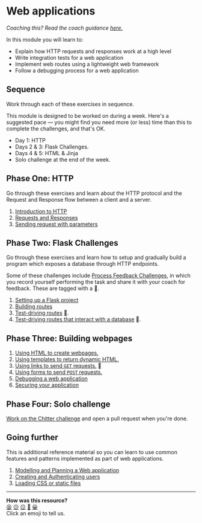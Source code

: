 # Web applications

_Coaching this? Read the coach guidance
[here.](https://github.com/makersacademy/slug/blob/main/materials/universe/distributed_applications/web_applications/HOW_TO_COACH.x.md)_

In this module you will learn to:
  * Explain how HTTP requests and responses work at a high level
  * Write integration tests for a web application
  * Implement web routes using a lightweight web framework
  * Follow a debugging process for a web application

## Sequence

Work through each of these exercises in sequence.

This module is designed to be worked on during a week. Here's a suggested pace — you might
find you need more (or less) time than this to complete the challenges, and that's OK.
 * Day 1: HTTP
 * Days 2 & 3: Flask Challenges.
 * Days 4 & 5: HTML & Jinja
 * Solo challenge at the end of the week.

## Phase One: HTTP

Go through these exercises and learn about the HTTP protocol and the Request and Response
flow between a client and a server.

1. [Introduction to HTTP](./http_bites/01_intro_to_http.md)
2. [Requests and Responses](./http_bites/02_requests_and_responses.md)
3. [Sending request with parameters](./http_bites/03_request_parameters.md)

## Phase Two: Flask Challenges

Go through these exercises and learn how to setup and gradually build a program which
exposes a database through HTTP endpoints.

Some of these challenges include [Process Feedback
Challenges](https://github.com/makersacademy/golden-square-in-python/blob/main/pills/process_feedback_challenges.md),
in which you record yourself performing the task and share it with your coach for
feedback. These are tagged with a 📡.

1. [Setting up a Flask project](./challenges/01_setting_up_flask_project.md)
2. [Building routes](./challenges/02_building_a_route.md)
3. [Test-driving routes](./challenges/03_test_driving_a_route.md) 📡.
4. [Test-driving routes that interact with a
   database](./challenges/04_test_driving_route_with_database.md) 📡.

## Phase Three: Building webpages

1. [Using HTML to create webpages.](./html_challenges/01_page_structure.md)
2. [Using templates to return dynamic HTML.](./html_challenges/02_using_templates_dynamic_page.md)
3. [Using links to send `GET` requests.](./html_challenges/03_using_links.md) 📡
4. [Using forms to send `POST` requests.](./html_challenges/04_using_forms.md) 
5. [Debugging a web application](./html_challenges/05_debugging.md)
6. [Securing your application](./html_challenges/06_securing_user_input.md)

## Phase Four: Solo challenge

[Work on the Chitter challenge](projects/chitter_challenge.md) and
open a pull request when you're done.

## Going further

This is additional reference material so you can learn to use common features and patterns
implemented as part of web applications.

1. [Modelling and Planning a Web application](./pills/modelling_and_planning_web_application.md)
2. [Creating and Authenticating users](./pills/user_authentication.md)
3. [Loading CSS or static files](./pills/loading_css_or_static_files.md)


<!-- BEGIN GENERATED SECTION DO NOT EDIT -->

---

**How was this resource?**  
[😫](https://airtable.com/shrUJ3t7KLMqVRFKR?prefill_Repository=makersacademy%2Fweb-applications-in-python&prefill_File=README.md&prefill_Sentiment=😫) [😕](https://airtable.com/shrUJ3t7KLMqVRFKR?prefill_Repository=makersacademy%2Fweb-applications-in-python&prefill_File=README.md&prefill_Sentiment=😕) [😐](https://airtable.com/shrUJ3t7KLMqVRFKR?prefill_Repository=makersacademy%2Fweb-applications-in-python&prefill_File=README.md&prefill_Sentiment=😐) [🙂](https://airtable.com/shrUJ3t7KLMqVRFKR?prefill_Repository=makersacademy%2Fweb-applications-in-python&prefill_File=README.md&prefill_Sentiment=🙂) [😀](https://airtable.com/shrUJ3t7KLMqVRFKR?prefill_Repository=makersacademy%2Fweb-applications-in-python&prefill_File=README.md&prefill_Sentiment=😀)  
Click an emoji to tell us.

<!-- END GENERATED SECTION DO NOT EDIT -->
